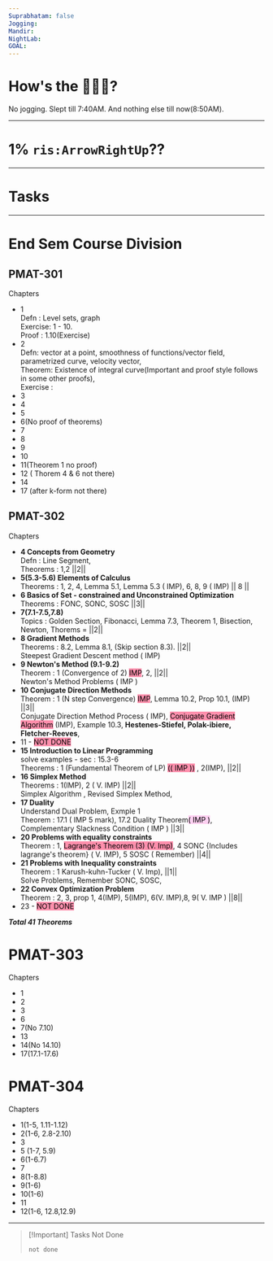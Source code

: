 ```yaml
---
Suprabhatam: false
Jogging: 
Mandir: 
NightLab: 
GOAL:
---
```


# How's the 🌄🌅🌇?

No jogging. Slept till 7:40AM. And nothing else till now(8:50AM).

---

# 1% `ris:ArrowRightUp`??

---

# Tasks

---

# End Sem Course Division

## PMAT-301

Chapters
- 1  
  Defn : Level sets, graph  
  Exercise: 1 - 10.  
  Proof : 1.10(Exercise)
- 2  
  Defn: vector at a point, smoothness of functions/vector field, parametrized curve, velocity vector,  
  Theorem: Existence of integral curve(Important and proof style follows in some other proofs),  
  Exercise :
- 3
- 4
- 5
- 6(No proof of theorems)
- 7
- 8
- 9
- 10
- 11(Theorem 1 no proof)
- 12 ( Thorem 4 & 6 not there)
- 14
- 17 (after k-form not there)

## PMAT-302

Chapters
- **4 Concepts from Geometry**  
  Defn : Line Segment,  
  Theorems : 1,2 ||2||
- **5(5.3-5.6) Elements of Calculus**  
  Theorems : 1, 2, 4, Lemma 5.1, Lemma 5.3 ( IMP), 6, 8, 9 ( IMP) || 8 ||
- **6 Basics of Set - constrained and Unconstrained Optimization**  
  Theorems : FONC, SONC, SOSC ||3||
- **7(7.1-7.5,7.8)**  
  Topics : Golden Section, Fibonacci, Lemma 7.3, Theorem 1, Bisection, Newton, Thorems = ||2||
- **8 Gradient Methods**  
  Theorems : 8.2, Lemma 8.1, (Skip section 8.3). ||2||  
  Steepest Gradient Descent method ( IMP)
- **9 Newton's Method (9.1-9.2)**  
  Theorem : 1 (Convergence of 2) <mark style="background: #FF5582A6;">IMP</mark>, 2, ||2||  
  Newton's Method Problems ( IMP )
- **10 Conjugate Direction Methods**  
  Theorem : 1 (N step Convergence) <mark style="background: #FF5582A6;">IMP</mark>, Lemma 10.2, Prop 10.1, (IMP) ||3||  
  Conjugate Direction Method Process ( IMP), <mark style="background: #FF5582A6;">Conjugate Gradient Algorithm</mark> (IMP), Example 10.3, **Hestenes-Stiefel, Polak-ibiere, Fletcher-Reeves**,
- 11 - <mark style="background: #FF5582A6;">NOT DONE</mark>
- **15 Introduction to Linear Programming**  
  solve examples - sec : 15.3-6  
  Theorems : 1 (Fundamental Theorem of LP) <mark style="background: #FF5582A6;">(( IMP ))</mark> , 2(IMP), ||2||
- **16 Simplex Method**  
  Theorems : 1(IMP), 2 ( V. IMP) ||2||  
  Simplex Algorithm , Revised Simplex Method,
- **17 Duality**  
  Understand Dual Problem, Exmple 1  
  Theorem : 17.1 ( IMP 5 mark), 17.2 Duality Theorem<mark style="background: #FFB8EBA6;">( IMP )</mark>, Complementary Slackness Condition ( IMP ) ||3||
- **20 Problems with equality constraints**  
  Theorem : 1, <mark style="background: #FF5582A6;">Lagrange's Theorem (3) (V. Imp)</mark>, 4 SONC {Includes lagrange's theorem} ( V. IMP), 5 SOSC ( Remember) ||4||
- **21 Problems with Inequality constraints**  
  Theorem : 1 Karush-kuhn-Tucker ( V. Imp), ||1||  
  Solve Problems, Remember SONC, SOSC,
- **22 Convex Optimization Problem**  
  Theorem : 2, 3, prop 1, 4(IMP), 5(IMP), 6(V. IMP),8, 9( V. IMP ) ||8||
- 23 - <mark style="background: #FF5582A6;">NOT DONE</mark>

_**Total 41 Theorems**_

# PMAT-303

Chapters
- 1
- 2
- 3
- 6
- 7(No 7.10)
- 13
- 14(No 14.10)
- 17(17.1-17.6)

# PMAT-304

Chapters
- 1(1-5, 1.11-1.12)
- 2(1-6, 2.8-2.10)
- 3
- 5 (1-7, 5.9)
- 6(1-6.7)
- 7
- 8(1-8.8)
- 9(1-6)
- 10(1-6)
- 11
- 12(1-6, 12.8,12.9)

---

> [!Important] Tasks Not Done
>
>```tasks
>not done

